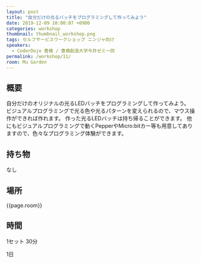 ```yaml
---
layout: post
title: "自分だけの光るバッチをプログラミングして作ってみよう"
date: 2019-12-09 10:00:07 +0900
categories: workshop
thumbnail: thumbnail_workshop.png
tags: セルフサービスワークショップ ニンジャ向け
speakers:
  - CoderDojo 豊橋 / 豊橋創造大学今井ゼミ一同
permalink: /workshop/11/
room: Mu Garden
---
```

## 概要
自分だけのオリジナルの光るLEDバッチをプログラミングして作ってみよう。
ビジュアルプログラミングで光る色や光るパターンを変えられるので、マウス操作ができれば作れます。
作った光るLEDバッチは持ち帰ることができます。
他にもビジュアルプログラミングで動くPepperやMicro:bitカー等も用意してありますので、色々なプログラミング体験ができます。

## 持ち物
なし

## 場所
{{page.room}}
## 時間
1セット 30分

1日

